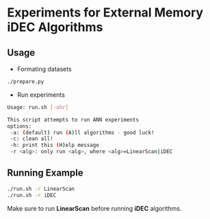 # Experiments for External Memory iDEC Algorithms

## Usage

+ Formating datasets
```bash
./prepare.py
```

+ Run experiments
```bash
Usage: run.sh [-ahr]

This script attempts to run ANN experiments
options:
 -a: (default) run (A)ll algorithms - good luck!
 -c: clean all!
 -h: print this (H)elp message
 -r <alg>: only run <alg>, where <alg>=LinearScan|iDEC
```
## Running Example
```bash
./run.sh -r LinearScan
./run.sh -r iDEC
```
Make sure to run **LinearScan** before running **iDEC** algorithms.
